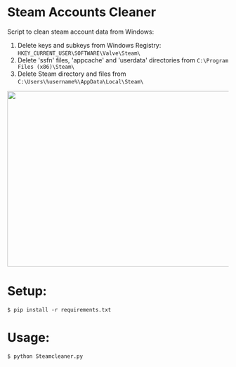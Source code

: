 # Steam Accounts Cleaner

Script to clean steam account data from Windows:
1. Delete keys and subkeys from Windows Registry: `HKEY_CURRENT_USER\SOFTWARE\Valve\Steam\`
2. Delete 'ssfn' files, 'appcache' and 'userdata' directories from `C:\Program Files (x86)\Steam\`
3. Delete Steam directory and files from `C:\Users\%username%\AppData\Local\Steam\`


<img src="https://i.imgur.com/BCeQsFM.gif" width="700" height="400"/>

# Setup:
```
$ pip install -r requirements.txt
```

# Usage:
```
$ python Steamcleaner.py

